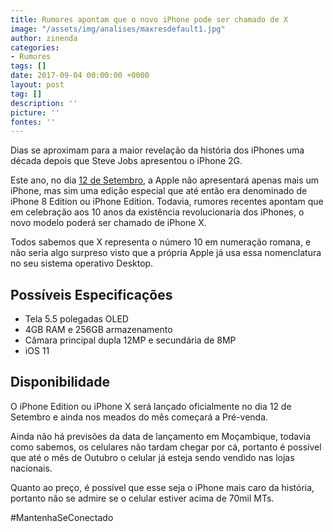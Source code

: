 ```yaml
---
title: Rumores apontam que o novo iPhone pode ser chamado de X
image: "/assets/img/analises/maxresdefault1.jpg"
author: zinenda
categories:
- Rumores
tags: []
date: 2017-09-04 00:00:00 +0000
layout: post
tag: []
description: ''
picture: ''
fontes: ''
---
```



Dias se aproximam para a maior revelação da história dos iPhones uma década depois que Steve Jobs apresentou o iPhone 2G.

Este ano, no dia [12 de Setembro](http://maning.tech/noticias/2017/09/01/iphone-8-sera-lancado-este-ano/), a Apple não apresentará apenas mais um iPhone, mas sim uma edição especial que até então era denominado de iPhone 8 Edition ou iPhone Edition. Todavia, rumores recentes apontam que em celebração aos 10 anos da existência revolucionaria dos iPhones, o novo modelo poderá ser chamado de iPhone X.

Todos sabemos que X representa o número 10 em numeração romana, e não seria algo surpreso visto que a própria Apple já usa essa nomenclatura no seu sistema operativo Desktop.

## Possíveis Especificações

* Tela 5.5 polegadas OLED
* 4GB RAM e 256GB armazenamento
* Câmara principal dupla 12MP e secundária de 8MP
* iOS 11

## Disponibilidade

O iPhone Edition ou iPhone X será lançado oficialmente no dia 12 de Setembro e ainda nos meados do mês começará a Pré-venda.

Ainda não há previsões da data de lançamento em Moçambique, todavia como sabemos, os celulares não tardam chegar por cá, portanto é possível que até o mês de Outubro o celular já esteja sendo vendido nas lojas nacionais.

Quanto ao preço, é possível que esse seja o iPhone mais caro da história, portanto não se admire se o celular estiver acima de 70mil MTs.

#MantenhaSeConectado